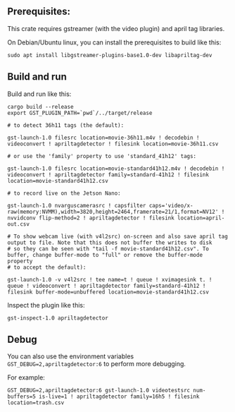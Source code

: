 
## Prerequisites:

This crate requires gstreamer (with the video plugin) and april tag libraries.

On Debian/Ubuntu linux, you can install the prerequisites to build like this:

    sudo apt install libgstreamer-plugins-base1.0-dev libapriltag-dev

## Build and run

Build and run like this:

    cargo build --release
    export GST_PLUGIN_PATH=`pwd`/../target/release

    # to detect 36h11 tags (the default):

    gst-launch-1.0 filesrc location=movie-36h11.m4v ! decodebin ! videoconvert ! apriltagdetector ! filesink location=movie-36h11.csv

    # or use the 'family' property to use 'standard_41h12' tags:

    gst-launch-1.0 filesrc location=movie-standard41h12.m4v ! decodebin ! videoconvert ! apriltagdetector family=standard-41h12 ! filesink location=movie-standard41h12.csv

    # to record live on the Jetson Nano:

    gst-launch-1.0 nvarguscamerasrc ! capsfilter caps='video/x-raw(memory:NVMM),width=3820,height=2464,framerate=21/1,format=NV12' ! nvvidconv flip-method=2 ! apriltagdetector ! filesink location=april-out.csv

    # To show webcam live (with v4l2src) on-screen and also save april tag output to file. Note that this does not buffer the writes to disk
    # so they can be seen with "tail -f movie-standard41h12.csv". To buffer, change buffer-mode to "full" or remove the buffer-mode property
    # to accept the default):

    gst-launch-1.0 -v v4l2src ! tee name=t ! queue ! xvimagesink t. ! queue ! videoconvert ! apriltagdetector family=standard-41h12 ! filesink buffer-mode=unbuffered location=movie-standard41h12.csv

Inspect the plugin like this:

    gst-inspect-1.0 apriltagdetector

## Debug

You can also use the environment variables `GST_DEBUG=2,apriltagdetector:6` to
perform more debugging.

For example:

    GST_DEBUG=2,apriltagdetector:6 gst-launch-1.0 videotestsrc num-buffers=5 is-live=1 ! apriltagdetector family=16h5 ! filesink location=trash.csv
